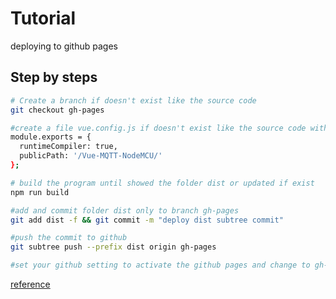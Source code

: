 # Tutorial
deploying to github pages 

## Step by steps

``` bash
# Create a branch if doesn't exist like the source code
git checkout gh-pages

#create a file vue.config.js if doesn't exist like the source code with contains
module.exports = {
  runtimeCompiler: true,
  publicPath: '/Vue-MQTT-NodeMCU/'
};

# build the program until showed the folder dist or updated if exist
npm run build

#add and commit folder dist only to branch gh-pages
git add dist -f && git commit -m "deploy dist subtree commit" 

#push the commit to github 
git subtree push --prefix dist origin gh-pages

#set your github setting to activate the github pages and change to gh-pages branch
```

[reference](https://medium.com/@Roli_Dori/deploy-vue-cli-3-project-to-github-pages-ebeda0705fbd)

